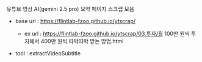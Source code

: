 유튜브 영상 AI(gemini 2.5 pro) 요약 페이지 스크랩 모음

 - base url : https://flintlab-fzoo.github.io/ytscrap/

   - ex url : https://flintlab-fzoo.github.io/ytscrap/03.투자/월 100만 원씩 투자해서 400만 원씩 따박따박 받는 방법.html

 - tool : extractVideoSubtitle
